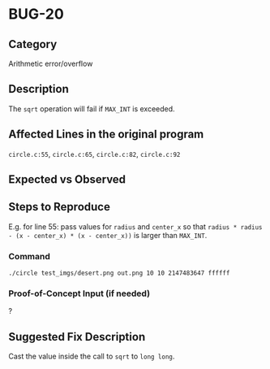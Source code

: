 # BUG-20
## Category
Arithmetic error/overflow

## Description
The `sqrt` operation will fail if `MAX_INT` is exceeded.

## Affected Lines in the original program
`circle.c:55`, `circle.c:65`, `circle.c:82`, `circle.c:92`

## Expected vs Observed


## Steps to Reproduce
E.g. for line 55: pass values for `radius` and `center_x` so that `radius * radius - (x - center_x) * (x - center_x))` is larger than `MAX_INT`.

### Command
````
./circle test_imgs/desert.png out.png 10 10 2147483647 ffffff
````

### Proof-of-Concept Input (if needed)
?

## Suggested Fix Description
Cast the value inside the call to `sqrt` to `long long`.